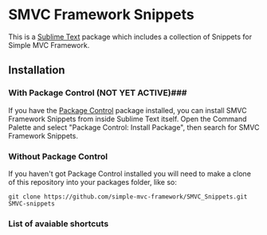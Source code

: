 SMVC Framework Snippets
=============

This is a [Sublime Text][sublime] package which includes a collection of Snippets for Simple MVC Framework.

## Installation ##

### With Package Control (NOT YET ACTIVE)###

If you have the [Package Control][package_control] package installed, you can install SMVC Framework Snippets from inside Sublime Text itself. Open the Command Palette and select "Package Control: Install Package", then search for SMVC Framework Snippets.

### Without Package Control ###

If you haven't got Package Control installed you will need to make a clone of this repository into your packages folder, like so:

    git clone https://github.com/simple-mvc-framework/SMVC_Snippets.git SMVC-snippets


[sublime]: http://www.sublimetext.com/
[package_control]: http://wbond.net/sublime_packages/package_control

### List of avaiable shortcuts ###
